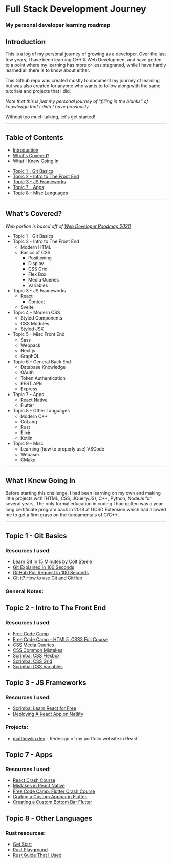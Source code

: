 # Full Stack Development Journey

### My personal developer learning roadmap

## Introduction

This is a log of my personal journey of growing as a developer. Over the last few years, I
have been learning C++ & Web Development and have gotten to a point where my
learning has more or less stagnated, while I have hardly learned all there is to
know about either.

This Github repo was created mostly to document my journey of learning but was
also created for anyone who wants to follow along with the same tutorials and
projects that I did.

_Note that this is just my personal journey of "filling in the blanks" of
knowledge that I didn't have previously_

Without too much talking, let's get started!

---

## Table of Contents

- [Introduction](#introduction)
- [What's Covered?](#whats-covered)
- [What I Knew Going In](#what-i-knew-going-in)

* [Topic 1 - Git Basics](#topic-1---git-basics)
* [Topic 2 - Intro to The Front End](#topic-2---intro-to-the-front-end)
* [Topic 3 - JS Frameworks](#topic-3---js-frameworks)
* [Topic 7 - Apps](#topic-7---apps)
* [Topic 8 - Misc Languages](#topic-8---misc-languages)

---

## What's Covered?

_Web portion is based off of [Web Developer Roadmap 2020](https://github.com/kamranahmedse/developer-roadmap)_

- Topic 1 - Git Basics
- Topic 2 - Intro to The Front End
  - Modern HTML
  - Basics of CSS
    - Positioning
    - Display
    - CSS Grid
    - Flex Box
    - Media Queries
    - Variables
- Topic 3 - JS Frameworks
  - React
    - Context
  - Svelte
- Topic 4 - Modern CSS
  - Styled Components
  - CSS Modules
  - Styled JSX
- Topic 5 - Misc Front End
  - Sass
  - Webpack
  - Next.js
  - GraphQL
- Topic 6 - General Back End
  - Database Knowledge
  - OAuth
  - Token Authentication
  - REST APIs
  - Express
- Topic 7 - Apps
  - React Native
  - Flutter
- Topic 8 - Other Languages
  - Modern C++
  - GoLang
  - Rust
  - Elixir
  - Kotlin
- Topic 9 - Misc
  - Learning (how to properly use) VSCode
  - Webasm
  - CMake

---

## What I Knew Going In

Before starting this challenge, I had been learning on my own and making little
projects with (HTML, CSS, JQuery/JS), C++, Python, NodeJs for several years. The
only formal education in coding I had gotten was a year-long certificate program
back in 2018 at UCSD Extension which had allowed me to get a firm grasp on the
fundamentals of C/C++.

---

## Topic 1 - Git Basics

### Resources I used:

- [Learn Git In 15 Minutes by Colt Steele](https://www.youtube.com/watch?v=USjZcfj8yxE&feature=youtu.be)
- [Git Explained in 100 Seconds](https://www.youtube.com/watch?v=hwP7WQkmECE)
- [GitHub Pull Request in 100 Seconds](https://www.youtube.com/watch?v=8lGpZkjnkt4)
- [Git it? How to use Git and GitHub](https://www.youtube.com/watch?v=HkdAHXoRtos)

### General Notes:

## Topic 2 - Intro to The Front End

### Resources I used:

- [Free Code Camp](https://www.freecodecamp.org/learn)
- [Free Code Camp - HTML5, CSS3 Full Course](https://www.youtube.com/watch?v=mU6anWqZJcc)
- [CSS Media Queries](https://www.youtube.com/watch?v=2KL-z9A56SQ)
- [CSS Common Mistakes](https://www.youtube.com/watch?v=iHEkRIF7zxI)
- [Scrimba: CSS Flexbox](https://scrimba.com/course/gflexbox)
- [Scrimba: CSS Grid](https://scrimba.com/course/gR8PTE)
- [Scrimba: CSS Variables](https://scrimba.com/course/gcssvariables)

## Topic 3 - JS Frameworks

### Resources I used:

- [Scrimba: Learn React for Free](https://scrimba.com/course/glearnreact)
- [Deploying A React App on Netlify](https://www.youtube.com/watch?v=lCcBEDPTk4o)

### Projects:

- [matthewlin.dev](https://matthewlin.dev) - Redesign of my portfolio website in React!

## Topic 7 - Apps

### Resources I used:

- [React Crash Course](https://www.youtube.com/watch?v=Hf4MJH0jDb4)
- [Mistakes in React Native](https://medium.com/dailyjs/11-mistakes-ive-made-during-react-native-redux-app-development-8544e2be9a9)
- [Free Code Camp: Flutter Crash Course](https://www.youtube.com/watch?v=pTJJsmejUOQ)
- [Crating a Custom Appbar in Flutter](https://www.youtube.com/watch?v=djd9iQ8SE5s)
- [Creating a Custom Bottom Bar Flutter](https://www.youtube.com/watch?v=id-n58eqg8Y)

## Topic 8 - Other Languages

### Rust resources:

- [Get Start](https://www.rust-lang.org/learn/get-started)
- [Rust Playground](https://play.rust-lang.org/)
- [Rust Guide That I Used](https://doc.rust-lang.org/book/title-page.html)
